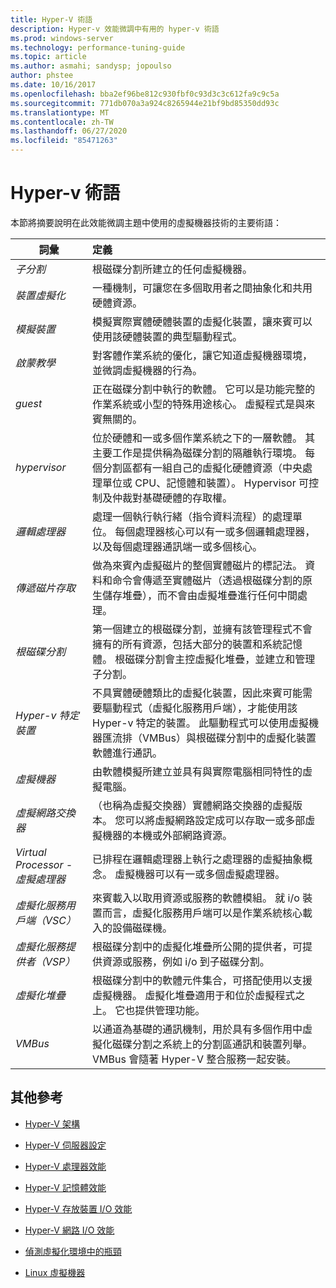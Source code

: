 ```yaml
---
title: Hyper-V 術語
description: Hyper-v 效能微調中有用的 hyper-v 術語
ms.prod: windows-server
ms.technology: performance-tuning-guide
ms.topic: article
ms.author: asmahi; sandysp; jopoulso
author: phstee
ms.date: 10/16/2017
ms.openlocfilehash: bba2ef96be812c930fbf0c93d3c3c612fa9c9c5a
ms.sourcegitcommit: 771db070a3a924c8265944e21bf9bd85350dd93c
ms.translationtype: MT
ms.contentlocale: zh-TW
ms.lasthandoff: 06/27/2020
ms.locfileid: "85471263"
---
```

# <a name="hyper-v-terminology"></a>Hyper-v 術語
本節將摘要說明在此效能微調主題中使用的虛擬機器技術的主要術語：

| 詞彙        | 定義           |
| ------------- |:------------|
|*子分割* | 根磁碟分割所建立的任何虛擬機器。|
|*裝置虛擬化* | 一種機制，可讓您在多個取用者之間抽象化和共用硬體資源。|
|*模擬裝置*|模擬實際實體硬體裝置的虛擬化裝置，讓來賓可以使用該硬體裝置的典型驅動程式。|
|*啟蒙教學*|對客體作業系統的優化，讓它知道虛擬機器環境，並微調虛擬機器的行為。|
|*guest*|正在磁碟分割中執行的軟體。 它可以是功能完整的作業系統或小型的特殊用途核心。 虛擬程式是與來賓無關的。|
|*hypervisor*|位於硬體和一或多個作業系統之下的一層軟體。 其主要工作是提供稱為磁碟分割的隔離執行環境。 每個分割區都有一組自己的虛擬化硬體資源（中央處理單位或 CPU、記憶體和裝置）。 Hypervisor 可控制及仲裁對基礎硬體的存取權。|
|*邏輯處理器*| 處理一個執行執行緒（指令資料流程）的處理單位。 每個處理器核心可以有一或多個邏輯處理器，以及每個處理器通訊端一或多個核心。|
| *傳遞磁片存取*|做為來賓內虛擬磁片的整個實體磁片的標記法。 資料和命令會傳遞至實體磁片（透過根磁碟分割的原生儲存堆疊），而不會由虛擬堆疊進行任何中間處理。|
|*根磁碟分割*|第一個建立的根磁碟分割，並擁有該管理程式不會擁有的所有資源，包括大部分的裝置和系統記憶體。 根磁碟分割會主控虛擬化堆疊，並建立和管理子分割。|
|*Hyper-v 特定裝置*|不具實體硬體類比的虛擬化裝置，因此來賓可能需要驅動程式（虛擬化服務用戶端），才能使用該 Hyper-v 特定的裝置。 此驅動程式可以使用虛擬機器匯流排（VMBus）與根磁碟分割中的虛擬化裝置軟體進行通訊。|
|*虛擬機器*|由軟體模擬所建立並具有與實際電腦相同特性的虛擬電腦。|
| *虛擬網路交換器*|（也稱為虛擬交換器）實體網路交換器的虛擬版本。 您可以將虛擬網路設定成可以存取一或多部虛擬機器的本機或外部網路資源。|
|*Virtual Processor - 虛擬處理器*|已排程在邏輯處理器上執行之處理器的虛擬抽象概念。 虛擬機器可以有一或多個虛擬處理器。|
|*虛擬化服務用戶端（VSC）*|來賓載入以取用資源或服務的軟體模組。 就 i/o 裝置而言，虛擬化服務用戶端可以是作業系統核心載入的設備磁碟機。|
| *虛擬化服務提供者（VSP）*|  根磁碟分割中的虛擬化堆疊所公開的提供者，可提供資源或服務，例如 i/o 到子磁碟分割。|
| *虛擬化堆疊*|根磁碟分割中的軟體元件集合，可搭配使用以支援虛擬機器。 虛擬化堆疊適用于和位於虛擬程式之上。 它也提供管理功能。|
|*VMBus*|以通道為基礎的通訊機制，用於具有多個作用中虛擬化磁碟分割之系統上的分割區通訊和裝置列舉。 VMBus 會隨著 Hyper-V 整合服務一起安裝。|

## <a name="additional-references"></a>其他參考

-   [Hyper-V 架構](architecture.md)

-   [Hyper-V 伺服器設定](configuration.md)

-   [Hyper-V 處理器效能](processor-performance.md)

-   [Hyper-V 記憶體效能](memory-performance.md)

-   [Hyper-V 存放裝置 I/O 效能](storage-io-performance.md)

-   [Hyper-V 網路 I/O 效能](network-io-performance.md)

-   [偵測虛擬化環境中的瓶頸](detecting-virtualized-environment-bottlenecks.md)

-   [Linux 虛擬機器](linux-virtual-machine-considerations.md)
